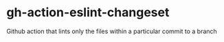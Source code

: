 # gh-action-eslint-changeset
Github action that lints only the files within a particular commit to a branch
